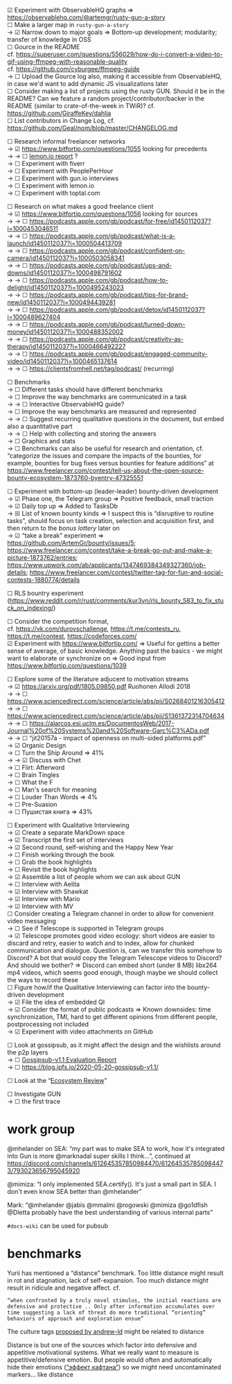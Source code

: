 
☑ Experiment with ObservableHQ graphs ⇒ https://observablehq.com/@artemgr/rusty-gun-a-story  
☐ Make a larger map in `rusty-gun-a-story`  
→ ☑ Narrow down to major goals ⇒ Bottom-up development; modularity; transfer of knowledge in OSS  
☐ Gource in the README  
cf. https://superuser.com/questions/556029/how-do-i-convert-a-video-to-gif-using-ffmpeg-with-reasonable-quality  
cf. https://github.com/cyburgee/ffmpeg-guide  
→ ☐ Upload the Gource log also, making it accessible from ObservableHQ, in case we'd want to add dynamic JS visualizations later  
☐ Consider making a list of projects using the rusty GUN. Should it be in the README? Can we feature a random project/contributor/backer in the README (similar to crate-of-the-week in TWiR)? cf. https://github.com/GiraffeKey/dahlia  
☐ List contributors in Change Log, cf. https://github.com/Geal/nom/blob/master/CHANGELOG.md

☐ Research informal freelancer networks  
→ ☑ https://www.bitfortip.com/questions/1055 looking for precedents  
→ → ☐ [lemon.io report](https://lemon.io/wp-content/uploads/2020/10/Startups_vs_Freelancers_2020_report_by_Lemon.pdf) ?  
→ ☐ Experiment with fiverr  
→ ☐ Experiment with PeoplePerHour  
→ ☐ Experiment with gun.io interviews  
→ ☐ Experiment with lemon.io  
→ ☐ Experiment with toptal.com  

☐ Research on what makes a good freelance client  
→ ☑ https://www.bitfortip.com/questions/1056 looking for sources  
→ → ☐ https://podcasts.apple.com/gb/podcast/for-free/id1450112037?i=1000453046511  
→ → ☐ https://podcasts.apple.com/gb/podcast/what-is-a-launch/id1450112037?i=1000504413709  
→ → ☐ https://podcasts.apple.com/gb/podcast/confident-on-camera/id1450112037?i=1000503058341  
→ → ☐ https://podcasts.apple.com/gb/podcast/ups-and-downs/id1450112037?i=1000498791602  
→ → ☐ https://podcasts.apple.com/gb/podcast/how-to-delight/id1450112037?i=1000495243023  
→ → ☐ https://podcasts.apple.com/gb/podcast/tips-for-brand-new/id1450112037?i=1000494439281  
→ → ☐ https://podcasts.apple.com/gb/podcast/detox/id1450112037?i=1000489627404  
→ → ☐ https://podcasts.apple.com/gb/podcast/turned-down-money/id1450112037?i=1000488352002  
→ → ☐ https://podcasts.apple.com/gb/podcast/creativity-as-therapy/id1450112037?i=1000466492227  
→ → ☐ https://podcasts.apple.com/gb/podcast/engaged-community-video/id1450112037?i=1000465137614  
→ → ☐ https://clientsfromhell.net/tag/podcast/ (recurring)  

☐ Benchmarks  
→ ☐ Different tasks should have different benchmarks  
→ ☐ Improve the way benchmarks are communicated in a task  
→ → ☐ Interactive ObservableHQ guide?  
→ ☐ Improve the way benchmarks are measured and represented  
→ → ☐ Suggest recurring qualitative questions in the document, but embed also a quantitative part  
→ → ☐ Help with collecting and storing the answers  
→ ☐ Graphics and stats  
→ ☐ Benchmarks can also be useful for research and orientation, cf. “categorize the issues and compare the impacts of the bounties, for example, bounties for bug fixes versus bounties for feature additions” at https://www.freelancer.com/contest/tell-us-about-the-open-source-bounty-ecosystem-1873760-byentry-47325551

☐ Experiment with bottom-up (leader-leader) bounty-driven development  
→ ☑ Phase one, the Telegram group ⇒ Positive feedback, small traction  
→ ☑ Daily top up ⇒ Added to TasksDb  
→ ☒ List of known bounty kinds ⇒ I suspect this is “disruptive to routine tasks”, should focus on task creation, selection and acquisition first, and then return to the *bonus lottery* later on  
→ ☑ “take a break” experiment ⇒ https://github.com/ArtemGr/bounty/issues/5; https://www.freelancer.com/contest/take-a-break-go-out-and-make-a-picture-1873762/entries; https://www.upwork.com/ab/applicants/1347469384349327360/job-details; https://www.freelancer.com/contest/twitter-tag-for-fun-and-social-contests-1880774/details  

☐ RLS bountry experiment (https://www.reddit.com/r/rust/comments/kur3vn/rls_bounty_583_to_fix_stuck_on_indexing/)

☐ Consider the competition format,  
cf. https://vk.com/durovschallenge, https://t.me/contests_ru, https://t.me/contest, https://codeforces.com/  
☑ Experiment with https://www.bitfortip.com/ ⇒ Useful for gettins a better sense of average, of basic knowledge. Anything past the basics - we might want to elaborate or synchronize on ⇒ Good input from https://www.bitfortip.com/questions/1039

☐ Explore some of the literature adjucent to motivation streams  
→ ☑ https://arxiv.org/pdf/1805.09850.pdf Ruohonen Allodi 2018  
→ → ☐ https://www.sciencedirect.com/science/article/abs/pii/S0268401216305412  
→ → ☐ https://www.sciencedirect.com/science/article/abs/pii/S1361372314704634  
→ → ☐ https://alarcos.esi.uclm.es/DocumentosWeb/2017-Journal%20of%20Systems%20and%20Software-Garc%C3%ADa.pdf  
→ → ☐ “jit20157a - impact of openness on multi-sided platforms.pdf”  
→ ☑ Organic Design  
→ ☐ Turn the Ship Around ⇒ 41%  
→ → ☑ Discuss with Chet  
→ ☐ Flirt: Afterword  
→ ☐ Brain Tingles  
→ ☐ What the F  
→ ☐ Man's search for meaning  
→ ☐ Louder Than Words ⇒ 4%  
→ ☐ Pre-Suasion  
→ ☐ Пушистая книга ⇒ 43%  

☐ Experiment with Qualitative Interviewing  
→ ☑ Create a separate MarkDown space  
→ ☑ Transcript the first set of interviews  
→ ☑ Second round, self-wishing and the Happy New Year  
→ ☐ Finish working through the book  
→ ☐ Grab the book highlights  
→ ☐ Revisit the book highlights  
→ ☑ Assemble a list of people whom we can ask about GUN  
→ ☐ Interview with Aelita  
→ ☑ Interview with Shawkat  
→ ☑ Interview with Mario  
→ ☑ Interview with MV  
☐ Consider creating a Telegram channel in order to allow for convenient video messaging  
→ ☐ See if Telescope is supported in Telegram groups  
→ ☑ Telescope promotes good video ecology: short videos are easier to discard and retry, easier to watch and to index, allow for chunked communication and dialogue. Question is, can we transfer this somehow to Discord? A bot that would copy the Telegram Telescope videos to Discord? And should we bother? ⇒ Discord can embed short (under 8 MB) libx264 mp4 videos, which seems good enough, though maybe we should collect the ways to record these  
☐ Figure how/if the Qualitative Interviewing can factor into the bounty-driven development  
→ ☑ File the idea of embedded QI  
→ ☑ Consider the format of public podcasts ⇒ Known downsides: time synchronization, TMI, hard to get different opinions from different people, postprocessing not included  
→ ☑ Experiment with video attachments on GitHub

☐ Look at gossipsub, as it might affect the design and the wishlists around the p2p layers  
→ ☐ [Gossipsub-v1.1 Evaluation Report](https://gateway.ipfs.io/ipfs/QmRAFP5DBnvNjdYSbWhEhVRJJDFCLpPyvew5GwCCB4VxM4)  
→ ☐ https://blog.ipfs.io/2020-05-20-gossipsub-v1.1/

☐ Look at the “[Ecosystem Review](https://matrix.org/_matrix/media/r0/download/twitter.modular.im/981b258141aa0b197804127cd2f7d298757bad20)”

☐ Investigate GUN  
→ ☐ the first trace

# work group

@mhelander on SEA: “my part was to make SEA to work, how it's integrated into Gun is more @marknadal super skills I think...”, continued at https://discord.com/channels/612645357850984470/612645357850984473/793023656795045920

@mimiza: “I only implemented SEA.certify(). It's just a small part in SEA. I don't even know SEA better than @mhelander”

Mark: “@mhelander @jabis @mmalmi @rogowski @mimiza @go1dfish @Dletta probably have the best understanding of various internal parts”

`#docs-wiki` can be used for pubsub

# benchmarks

Yurii has mentioned a “distance” benchmark. Too little distance might result in rot and stagnation, lack of self-expansion. Too much distance might result in ridicule and negative affect. cf.

    “when confronted by a truly novel stimulus, the initial reactions are defensive and protective .. Only after information accumulates over time suggesting a lack of threat do more traditional “orienting” behaviors of approach and exploration ensue”

The culture tags [proposed by andrew-ld](https://github.com/ArtemGr/bounty/issues/6) might be related to distance

Distance is but one of the sources which factor into defensive and appetitive motivational systems. What we really want to measure is appetitive/defensive emotion. But people would often and automatically hide their emotions ([“эффект кафтана”](https://youtu.be/zypuneus6b0)) so we might need uncontaminated markers… like distance

